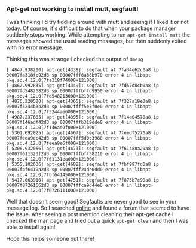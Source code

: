 ### Apt-get not working to install mutt, segfault!

I was thinking I'd try fiddling around with mutt and seeing if I liked it or not
today. Of course, it's difficult to do that when your package manager suddenly 
stops working. While attempting to run `apt-get install mutt` the messages showed
the usual reading messages, but then suddenly exited with no error message. 

Thinking this was strange I checked the output of `dmesg`

	[ 4847.938200] apt-get[4338]: segfault at 7fa34e62c0a8 ip 00007fa318fc92d3 sp 00007fff6a66b970 error 4 in libapt-pkg.so.4.12.0[7fa318f74000+121000]
	[ 4862.992835] apt-get[4349]: segfault at 7fd57d8cb0a8 ip 00007fd5482682d3 sp 00007fffbffd9950 error 4 in libapt-pkg.so.4.12.0[7fd548213000+121000]
	[ 4876.220520] apt-get[4365]: segfault at 7f327a19e0a8 ip 00007f3244b3b2d3 sp 00007ffff5e5f0e0 error 4 in libapt-pkg.so.4.12.0[7f3244ae6000+121000]
	[ 4987.237685] apt-get[4395]: segfault at 7f14a04570a8 ip 00007f146adf42d3 sp 00007fffb319dde0 error 4 in libapt-pkg.so.4.12.0[7f146ad9f000+121000]
	[ 5301.692825] apt-get[4667]: segfault at 7feedf5270a8 ip 00007feea9ec42d3 sp 00007fff5d0c3980 error 4 in libapt-pkg.so.4.12.0[7feea9e6f000+121000]
	[ 5306.932056] apt-get[4673]: segfault at 7f61488a20a8 ip 00007f611323f2d3 sp 00007fffbff58210 error 4 in libapt-pkg.so.4.12.0[7f61131ea000+121000]
	[ 5355.102636] apt-get[4682]: segfault at 7fbf997fd0a8 ip 00007fbf6419a2d3 sp 00007fff24de0dd0 error 4 in libapt-pkg.so.4.12.0[7fbf64145000+121000]
	[ 5417.063910] apt-get[4751]: segfault at 7f875b7c90a8 ip 00007f87261662d3 sp 00007fffca9d44e0 error 4 in libapt-pkg.so.4.12.0[7f8726111000+121000]

Well that doesn't seem good! Segfaults are never good to see in your message log.
So I searched [online] and found a forum that seemed to have the issue. After 
seeing a post mention cleaning their apt-get cache I checked the man page and 
tried out a quick `apt-get clean` and then I was able to install again! 

Hope this helps someone out there!


[online]:http://ubuntuforums.org/showthread.php?t=2209984
